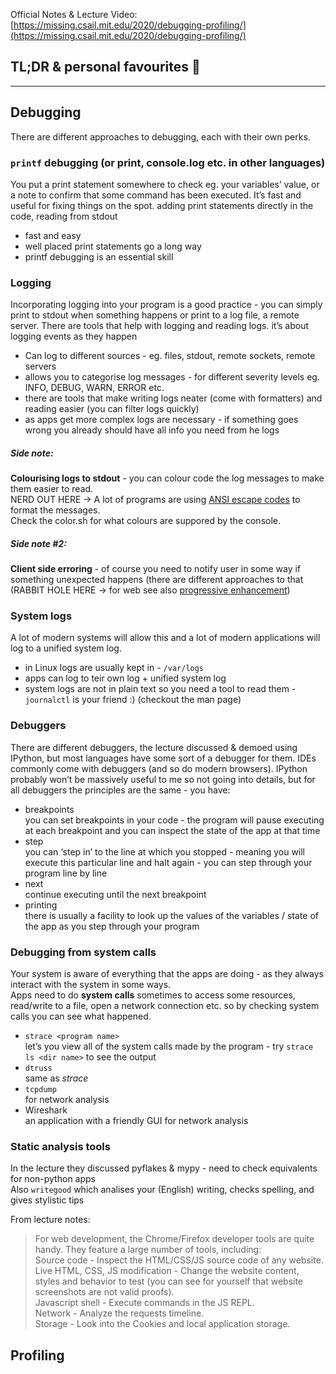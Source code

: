 Official Notes & Lecture Video: [https://missing.csail.mit.edu/2020/debugging-profiling/](https://missing.csail.mit.edu/2020/debugging-profiling/)

## TL;DR & personal favourites :icecream:

---

## Debugging
There are different approaches to debugging, each with their own perks.

### `printf` debugging (or print, console.log etc. in other languages)  
You put a print statement somewhere to check eg. your variables’ value, or a note to confirm that some command has been executed.  It’s fast and useful for fixing things on the spot.
adding print statements directly in the code, reading from stdout
- fast and easy
- well placed print statements go a long way
- printf debugging is an essential skill

### Logging
Incorporating logging into your program is a good practice - you can simply print to stdout when something happens or print to a log file, a remote server. There are tools that help with logging and reading logs.
it’s about logging events as they happen
- Can log to different sources - eg. files, stdout, remote sockets, remote servers
- allows you to categorise log messages - for different severity levels eg. INFO, DEBUG, WARN, ERROR etc.
- there are tools that make writing logs neater (come with formatters) and reading easier (you can filter logs quickly)
- as apps get more complex logs are necessary - if something goes wrong you already should have all info you need from he logs

##### Side note:  
**Colourising logs to stdout** - you can colour code the log messages to make them easier to read.  
NERD OUT HERE → A lot of programs are using [ANSI escape codes](https://en.wikipedia.org/wiki/ANSI_escape_code) to format the messages.  
Check the color.sh for what colours are suppored by the console.

##### Side note #2:  
**Client side erroring** - of course you need to notify user in some way if something unexpected happens (there are different approaches to that (RABBIT HOLE HERE → for web see also [progressive enhancement](https://en.wikipedia.org/wiki/Progressive_enhancement#:~:text=Progressive%20enhancement%20is%20a%20strategy,Internet%20connection%20of%20the%20user.))  

### System logs  
A lot of modern systems will allow this and a lot of modern applications will log to a unified system log.  
- in Linux logs are usually kept in - `/var/logs`  
- apps can log to teir own log + unified system log  
- system logs are not in plain text so you need a tool to read them - `journalctl` is your friend :) (checkout the man page)  

### Debuggers
There are different debuggers, the lecture discussed & demoed using IPython, but most languages have some sort of a debugger for them. IDEs commonly come with debuggers (and so do modern browsers).  IPython probably won’t be massively useful to me so not going into details, but for all debuggers the principles are the same - you have:  
- breakpoints  
you can set breakpoints in your code - the program will pause executing at each breakpoint and you can inspect the state of the app at that time  
- step  
you can ‘step in’ to the line at which you stopped - meaning you will execute this particular line and halt again - you can step through your program line by line  
- next  
continue executing until the next breakpoint  
- printing  
there is usually a facility to look up the values of the variables / state of the app as you step through your program

### Debugging from system calls  
Your system is aware of everything that the apps are doing - as they always interact with the system in some ways.  
Apps need to do **system calls** sometimes to access some resources, read/write to a file, open a network connection etc. so by checking system calls you can see what happened.  
- `strace <program name>`  
let’s you view all of the system calls made by the program - try `strace ls <dir name>` to see the output  
- `dtruss`  
same as _strace_
- `tcpdump`  
for network analysis  
- Wireshark  
an application with a friendly GUI for network analysis  


### Static analysis tools  
In the lecture they discussed pyflakes & mypy - need to check equivalents for non-python apps  
Also `writegood` which analises your (English) writing, checks spelling, and gives stylistic tips  

From lecture notes:  
> For web development, the Chrome/Firefox developer tools are quite handy. They feature a large number of tools, including:  
> Source code - Inspect the HTML/CSS/JS source code of any website.  
> Live HTML, CSS, JS modification - Change the website content, styles and behavior to test (you can see for yourself that website screenshots are not valid proofs).  
> Javascript shell - Execute commands in the JS REPL.  
> Network - Analyze the requests timeline.  
> Storage - Look into the Cookies and local application storage.  

## Profiling  
